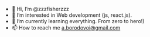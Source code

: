 - 👋 Hi, I’m @zzzfisherzzz
- 👀 I’m interested in Web development (js, react.js). 
- 🌱 I’m currently learning everything. From zero to hero!)
- 📫 How to reach me a.borodovoi@gmail.com

<!---
zzzfisherzzz/zzzfisherzzz is a ✨ special ✨ repository because its `README.md` (this file) appears on your GitHub profile.
You can click the Preview link to take a look at your changes.
--->
